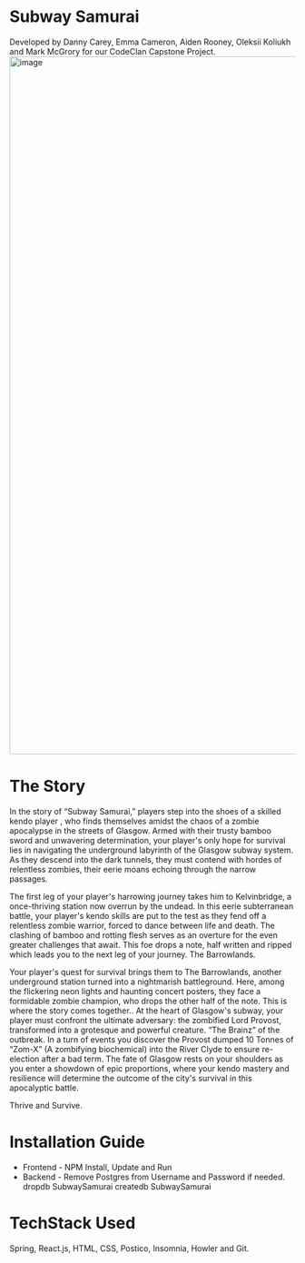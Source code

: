 # Subway Samurai 

Developed by Danny Carey, Emma Cameron, Aiden Rooney, Oleksii Koliukh and Mark McGrory for our CodeClan Capstone Project.
<img width="1230" alt="image" src="https://github.com/Dannycarey23/SubwaySamurai_frontend/assets/139380629/bda4eea6-2740-43b1-9888-674221d02fde">

# The Story


In the story of “Subway Samurai,” players step into the shoes of a skilled kendo player , who finds themselves amidst the chaos of a zombie apocalypse in the streets of Glasgow. Armed with their trusty bamboo sword and unwavering determination, your player's only hope for survival lies in navigating the underground labyrinth of the Glasgow subway system. As they descend into the dark tunnels, they must contend with hordes of relentless zombies, their eerie moans echoing through the narrow passages.



The first leg of your player's harrowing journey takes him to Kelvinbridge, a once-thriving station now overrun by the undead. In this eerie subterranean battle, your player's kendo skills are put to the test as they fend off a relentless zombie warrior, forced to dance between life and death. The clashing of bamboo and rotting flesh serves as an overture for the even greater challenges that await. This foe drops a note, half written and ripped which leads you to the next leg of your journey. The Barrowlands.



Your player's quest for survival brings them to The Barrowlands, another underground station turned into a nightmarish battleground. Here, among the flickering neon lights and haunting concert posters, they face a formidable zombie champion, who drops the other half of the note. This is where the story comes together.. At the heart of Glasgow's subway, your player must confront the ultimate adversary: the zombified Lord Provost, transformed into a grotesque and powerful creature. “The Brainz” of the outbreak. In a turn of events you discover the Provost dumped 10 Tonnes of “Zom-X” (A zombifying biochemical) into the River Clyde to ensure re-election after a bad term. The fate of Glasgow rests on your shoulders as you enter a showdown of epic proportions, where your kendo mastery and resilience will determine the outcome of the city's survival in this apocalyptic battle.



Thrive and Survive.


# Installation Guide 

- Frontend - NPM Install, Update and Run
- Backend - Remove Postgres from Username and Password if needed. dropdb SubwaySamurai createdb SubwaySamurai

# TechStack Used

Spring, React.js, HTML, CSS, Postico, Insomnia, Howler and Git.
